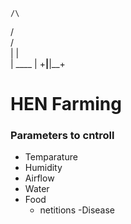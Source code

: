     /\
  /    \
/        \
|        | \
|  ____  |
+__|__|__+

# HEN Farming

### Parameters to cntroll
- Temparature
- Humidity
- Airflow
- Water
- Food
  - netitions
-Disease

